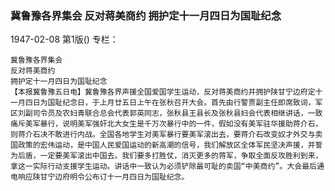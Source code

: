 ### 冀鲁豫各界集会  反对蒋美商约  拥护定十一月四日为国耻纪念

1947-02-08
第1版()
专栏：

    冀鲁豫各界集会
    反对蒋美商约
    拥护定十一月四日为国耻纪念
    【本报冀鲁豫五日电】冀鲁豫各界声援全国爱国学生运动，反对蒋美商约并拥护陕甘宁边府定十一月四日为国耻纪念日，于上月廿五日上午在张秋召开大会。首先由行警贾副主任即席致词，军区刘副司令员及农妇青联合总会代表郭英同志，张秋县王县长及张秋县妇会代表相继讲话，一致痛斥美军暴行，说明美军强奸北大女生是千万次暴行中的一件，假如没有美军驻华援助蒋介石，则蒋介石决不敢进行内战。全国各地学生对美军暴行要美军滚出去，要蒋介石改变奴才外交与卖国政策的宏伟运动，是中国人民爱国运动的新高潮的信号，我们解放区全体军民坚决声援，并誓为后盾，一定要美军滚出中国去。我们要多打胜仗，消灭更多的蒋军，争取全面反攻胜利到来，拿这一实际行动支援学生运动。讲话中一致认为必须铲除最可耻的卖国“中美商约”。大会最后通电响应陕甘宁边府明令公布订十一月四日为国耻纪念。
